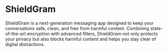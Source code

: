 # ShieldGram
ShieldGram is a next-generation messaging app designed to keep your conversations safe, clean, and free from harmful content. Combining state-of-the-art encryption with advanced filters, ShieldGram not only protects your privacy but also blocks harmful content and helps you stay clear of digital distractions.
